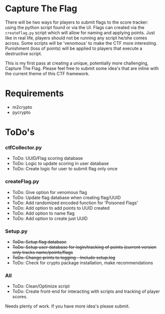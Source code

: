 Capture The Flag
===========

There will be two ways for players to submit flags to the score tracker: using the python script found or via the UI. 
Flags can created via the `createFlag.py` script which will allow for naming and applying points. Just like in real 
life, players should not be running any script he/she comes across. Some scripts will be 'venomous' to make the CTF 
more interesting. Punishment (loss of points) will be applied to players that execute a destructive script.

This is my first pass at creating a unique, potentially more challenging, Capture The Flag. Please feel free to submit
some idea's that are inline with the current theme of this CTF framework.
 
Requirements
=====

* m2crypto
* pycrypto

ToDo's
=====

### ctfCollector.py
* ToDo: UUID/Flag scoring database
* ToDo: Logic to update scoring in user database
* ToDo: Create logic for user to submit flag only once

### createFlag.py
* ToDo: Give option for venomous flag
* ToDo: Update flag database when creating flag/UUID
* ToDo: Add randomized encoded function for 'Poisoned Flags'
* ToDo: Add option to add points to UUID created
* ToDo: Add option to name flag
* ToDo: Add option to create just UUID

### Setup.py
* ~~ToDo: Setup flag database~~
* ~~ToDo: Setup user database for login/tracking of points (current version only tracks name/points/flags~~
* ~~ToDo: Change prints to logging - Include setup.log~~
* ToDo: Check for crypto package installation, make recommendations

### All
* ToDo: Clean/Optimize script
* ToDo: Create front-end for interacting with scripts and tracking of player scores.

Needs plenty of work. If you have more idea's please submit. 